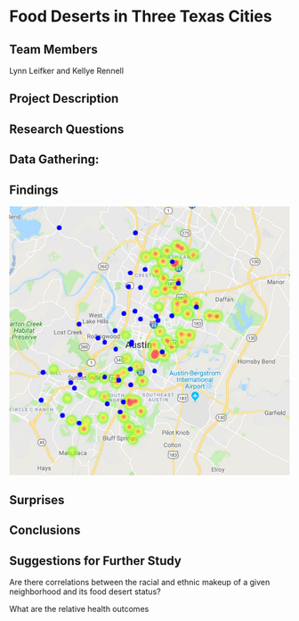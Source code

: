# Food Deserts in Three Texas Cities

## Team Members
Lynn Leifker and Kellye Rennell

## Project Description

## Research Questions

## Data Gathering:

## Findings
![Austin Heatmap](https://github.com/LBBL96/Food-Deserts/blob/master/Images/Austin_Heatmap.png)

## Surprises

## Conclusions

## Suggestions for Further Study

Are there correlations between the racial and ethnic makeup of a given neighborhood and its food desert status?

What are the relative health outcomes
